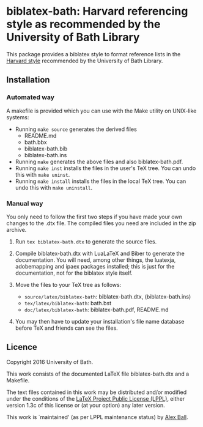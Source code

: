 # biblatex-bath: Harvard referencing style as recommended by the University of Bath Library

This package provides a biblatex style to format reference lists in the
[Harvard style][bath-harvard] recommended by the University of Bath Library.

## Installation

### Automated way

A makefile is provided which you can use with the Make utility on
UNIX-like systems:

  * Running `make source` generates the derived files
      - README.md
      - bath.bbx
      - biblatex-bath.bib
      - biblatex-bath.ins
  * Running `make` generates the above files and also biblatex-bath.pdf.
  * Running `make inst` installs the files in the user's TeX tree.
    You can undo this with `make uninst`.
  * Running `make install` installs the files in the local TeX tree.
    You can undo this with `make uninstall`.

### Manual way

You only need to follow the first two steps if you have made your own
changes to the .dtx file. The compiled files you need are included in
the zip archive.

 1. Run `tex biblatex-bath.dtx` to generate the source files.
 2. Compile biblatex-bath.dtx with LuaLaTeX and Biber to generate the
    documentation. You will need, among other things, the luatexja,
    adobemapping and ipaex packages installed; this is just for the
    documentation, not for the biblatex style itself.
 3. Move the files to your TeX tree as follows:
      - `source/latex/biblatex-bath`:
        biblatex-bath.dtx,
        (biblatex-bath.ins)
      - `tex/latex/biblatex-bath`:
        bath.bst
      - `doc/latex/biblatex-bath`:
        biblatex-bath.pdf,
        README.md

 4. You may then have to update your installation's file name database
    before TeX and friends can see the files.

[bath-harvard]: http://www.bath.ac.uk/library/infoskills/referencing-plagiarism/harvard-bath-style.html

## Licence

Copyright 2016 University of Bath.

This work consists of the documented LaTeX file biblatex-bath.dtx and a Makefile.

The text files contained in this work may be distributed and/or modified
under the conditions of the [LaTeX Project Public License (LPPL)][lppl],
either version 1.3c of this license or (at your option) any later
version.

This work is `maintained' (as per LPPL maintenance status) by [Alex Ball][me].

[lppl]: http://www.latex-project.org/lppl.txt "LaTeX Project Public License (LPPL)"
[me]: https://github.bath.ac.uk/ab318/bathbib "Alex Ball"

